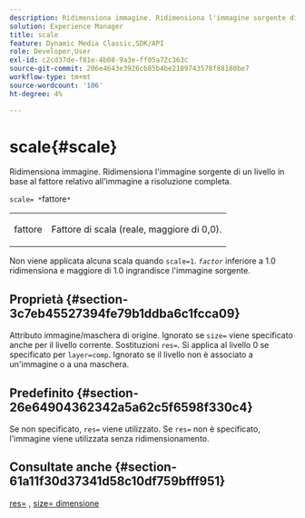 ```yaml
---
description: Ridimensiona immagine. Ridimensiona l'immagine sorgente di un livello in base al fattore relativo all'immagine a risoluzione completa.
solution: Experience Manager
title: scale
feature: Dynamic Media Classic,SDK/API
role: Developer,User
exl-id: c2cd37de-f81e-4b08-9a3e-ff05a72c363c
source-git-commit: 206e4643e3926cb85b4be2189743578f88180be7
workflow-type: tm+mt
source-wordcount: '106'
ht-degree: 4%

---
```


# scale{#scale}

Ridimensiona immagine. Ridimensiona l&#39;immagine sorgente di un livello in base al fattore relativo all&#39;immagine a risoluzione completa.

`scale= *`fattore`*`

<table id="simpletable_AC596A87494A4213A7D1C76612E8F2FD"> 
 <tr class="strow"> 
  <td class="stentry"> <p><span class="varname"> fattore</span> </p> </td> 
  <td class="stentry"> <p>Fattore di scala (reale, maggiore di 0,0). </p></td> 
 </tr> 
</table>

Non viene applicata alcuna scala quando `scale=1`. *`factor`* inferiore a 1.0 ridimensiona e maggiore di 1.0 ingrandisce l&#39;immagine sorgente.

## Proprietà {#section-3c7eb45527394fe79b1ddba6c1fcca09}

Attributo immagine/maschera di origine. Ignorato se `size=` viene specificato anche per il livello corrente. Sostituzioni `res=`. Si applica al livello 0 se specificato per `layer=comp`. Ignorato se il livello non è associato a un&#39;immagine o a una maschera.

## Predefinito {#section-26e64904362342a5a62c5f6598f330c4}

Se non specificato, `res=` viene utilizzato. Se `res=` non è specificato, l&#39;immagine viene utilizzata senza ridimensionamento.

## Consultate anche {#section-61a11f30d37341d58c10df759bfff951}

[res=](../../../../../is-api/http-ref/image-serving-api-ref/c-http-protocol-reference/c-command-reference/r-res.md#reference-3d6fe416801148dea0f786f2b5169e55) , [size= dimensione](../../../../../is-api/http-ref/image-serving-api-ref/c-http-protocol-reference/c-data-types/r-size.md#reference-04d383f32c7b4003bed9978cb854747b)

